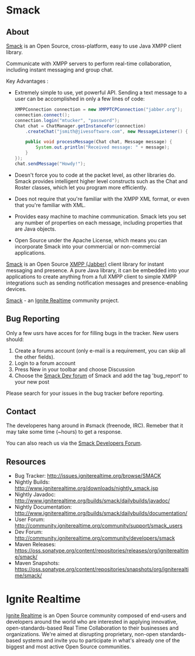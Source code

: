Smack
=====

About
-----

[Smack] is an Open Source, cross-platform, easy to use Java XMPP
client library.

Communicate with XMPP servers to perform real-time collaboration,
including instant messaging and group chat.

Key Advantages :
  - Extremely simple to use, yet powerful API. Sending a text message to a user can be accomplished in only a few lines of code:

    ```java
    XMPPConnection connection = new XMPPTCPConnection("jabber.org");
    connection.connect();
    connection.login("mtucker", "password");
    Chat chat = ChatManager.getInstanceFor(connection)
        .createChat("jsmith@jivesoftware.com", new MessageListener() {

        public void processMessage(Chat chat, Message message) {
            System.out.println("Received message: " + message);
        }
    });
    chat.sendMessage("Howdy!");
    ```

  - Doesn't force you to code at the packet level, as other libraries do. Smack provides intelligent higher level constructs such as the Chat and Roster classes, which let you program more efficiently.
  - Does not require that you're familiar with the XMPP XML format, or even that you're familiar with XML.
  - Provides easy machine to machine communication. Smack lets you set any number of properties on each message, including properties that are Java objects.
  - Open Source under the Apache License, which means you can incorporate Smack into your commercial or non-commercial applications.

[Smack] is an Open Source [XMPP (Jabber)] client library for instant
messaging and presence. A pure Java library, it can be embedded into
your applications to create anything from a full XMPP client to simple
XMPP integrations such as sending notification messages and
presence-enabling devices.

[Smack] - an [Ignite Realtime] community project.

Bug Reporting
-------------

Only a few usrs have acces for for filling bugs in the tracker. New
users should:

1. Create a forums account (only e-mail is a requirement, you can skip all the other fields).
2. Login to a forum account
3. Press New in your toolbar and choose Discussion
4. Choose the [Smack Dev forum](http://community.igniterealtime.org/community/developers/smack) of Smack and add the tag 'bug_report' to your new post

Please search for your issues in the bug tracker before reporting.

Contact
-------

The developeres hang around in #smack (freenode, IRC). Remeber that it
may take some time (~hours) to get a response.
 
You can also reach us via the
[Smack Developers Forum](http://community.igniterealtime.org/community/developers/smack).

Resources
---------

- Bug Tracker: http://issues.igniterealtime.org/browse/SMACK
- Nightly Builds: http://www.igniterealtime.org/downloads/nightly_smack.jsp
- Nightly Javadoc: http://www.igniterealtime.org/builds/smack/dailybuilds/javadoc/
- Nightly Documentation: http://www.igniterealtime.org/builds/smack/dailybuilds/documentation/
- User Forum: http://community.igniterealtime.org/community/support/smack_users
- Dev Forum: http://community.igniterealtime.org/community/developers/smack
- Maven Releases: https://oss.sonatype.org/content/repositories/releases/org/igniterealtime/smack/
- Maven Snapshots: https://oss.sonatype.org/content/repositories/snapshots/org/igniterealtime/smack/

Ignite Realtime
===============

[Ignite Realtime] is an Open Source community composed of end-users and developers around the world who 
are interested in applying innovative, open-standards-based Real Time Collaboration to their businesses and organizations. 
We're aimed at disrupting proprietary, non-open standards-based systems and invite you to participate in what's already one 
of the biggest and most active Open Source communities.

[Smack]: http://www.igniterealtime.org/projects/smack/index.jsp
[Ignite Realtime]: http://www.igniterealtime.org
[XMPP (Jabber)]: http://xmpp.org/
